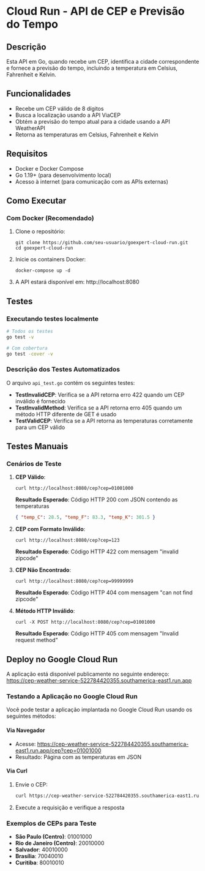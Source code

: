 # Cloud Run - API de CEP e Previsão do Tempo

## Descrição

Esta API em Go, quando recebe um CEP, identifica a cidade correspondente e fornece a previsão do tempo, incluindo a temperatura em Celsius, Fahrenheit e Kelvin.

## Funcionalidades

- Recebe um CEP válido de 8 dígitos
- Busca a localização usando a API ViaCEP
- Obtém a previsão do tempo atual para a cidade usando a API WeatherAPI
- Retorna as temperaturas em Celsius, Fahrenheit e Kelvin

## Requisitos

- Docker e Docker Compose
- Go 1.19+ (para desenvolvimento local)
- Acesso à internet (para comunicação com as APIs externas)

## Como Executar

### Com Docker (Recomendado)

1. Clone o repositório:
   ```
   git clone https://github.com/seu-usuario/goexpert-cloud-run.git
   cd goexpert-cloud-run
   ```

2. Inicie os containers Docker:
   ```
   docker-compose up -d
   ```

3. A API estará disponível em: http://localhost:8080

## Testes 

### Executando testes localmente

```bash
# Todos os testes
go test -v

# Com cobertura
go test -cover -v
```

### Descrição dos Testes Automatizados

O arquivo `api_test.go` contém os seguintes testes:

- **TestInvalidCEP**: Verifica se a API retorna erro 422 quando um CEP inválido é fornecido
- **TestInvalidMethod**: Verifica se a API retorna erro 405 quando um método HTTP diferente de GET é usado
- **TestValidCEP**: Verifica se a API retorna as temperaturas corretamente para um CEP válido

## Testes Manuais

### Cenários de Teste

1. **CEP Válido**:
   ```
   curl http://localhost:8080/cep?cep=01001000
   ```
   **Resultado Esperado**: Código HTTP 200 com JSON contendo as temperaturas
   ```json
   { "temp_C": 28.5, "temp_F": 83.3, "temp_K": 301.5 }
   ```

2. **CEP com Formato Inválido**:
   ```
   curl http://localhost:8080/cep?cep=123
   ```
   **Resultado Esperado**: Código HTTP 422 com mensagem "invalid zipcode"

3. **CEP Não Encontrado**:
   ```
   curl http://localhost:8080/cep?cep=99999999
   ```
   **Resultado Esperado**: Código HTTP 404 com mensagem "can not find zipcode"

4. **Método HTTP Inválido**:
   ```
   curl -X POST http://localhost:8080/cep?cep=01001000
   ```
   **Resultado Esperado**: Código HTTP 405 com mensagem "Invalid request method"

## Deploy no Google Cloud Run

A aplicação está disponível publicamente no seguinte endereço:
https://cep-weather-service-522784420355.southamerica-east1.run.app

### Testando a Aplicação no Google Cloud Run

Você pode testar a aplicação implantada no Google Cloud Run usando os seguintes métodos:

#### Via Navegador

   - Acesse: https://cep-weather-service-522784420355.southamerica-east1.run.app/cep?cep=01001000
   - Resultado: Página com as temperaturas em JSON

#### Via Curl

1. Envie o CEP:
   ```bash
   curl https://cep-weather-service-522784420355.southamerica-east1.run.app/cep?cep=01001000
   ```

2. Execute a requisição e verifique a resposta

### Exemplos de CEPs para Teste

- **São Paulo (Centro)**: 01001000
- **Rio de Janeiro (Centro)**: 20010000
- **Salvador**: 40010000
- **Brasília**: 70040010
- **Curitiba**: 80010010
